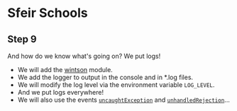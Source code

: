 # Sfeir Schools

## Step 9

And how do we know what's going on? We put logs!

- We will add the [wintson](https://www.npmjs.com/package/winston) module.
- We add the logger to output in the console and in *.log files.
- We will modify the log level via the environment variable `LOG_LEVEL`.
- And we put logs everywhere!
- We will also use the events [`uncaughtException`](https://nodejs.org/dist/latest-v8.x/docs/api/process.html#process_event_uncaughtexception) and [`unhandledRejection`](https://nodejs.org/dist/latest-v8.x/docs/api/process.html#process_event_unhandledrejection)...
